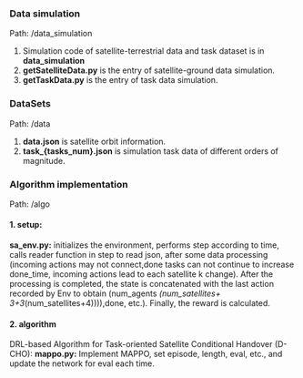 ### Data simulation 
Path: /data_simulation
1. Simulation code of satellite-terrestrial data and task dataset is in **data_simulation**
2. **getSatelliteData.py** is the entry of satellite-ground data simulation.
3. **getTaskData.py** is the entry of task data simulation.

### DataSets 
Path: /data
1. **data.json** is satellite orbit information.
2. **task_{tasks_num}.json** is simulation task data of different orders of magnitude.

### Algorithm implementation
Path: /algo
#### 1. setup:
**sa_env.py:** initializes the environment, performs step according to time, calls reader function in step to read json, after some data processing (incoming actions may not connect,done tasks can not continue to increase done_time, incoming actions lead to each satellite k change).
After the processing is completed, the state is concatenated with the last action recorded by Env to obtain (num_agents *(num_satellites+ 3+3*(num_satellites+4)))),done, etc.). Finally, the reward is calculated.
#### 2. algorithm
DRL-based Algorithm for Task-oriented Satellite Conditional Handover (D-CHO): **mappo.py:** Implement MAPPO, set episode, length, eval, etc., and update the network for eval each time.

